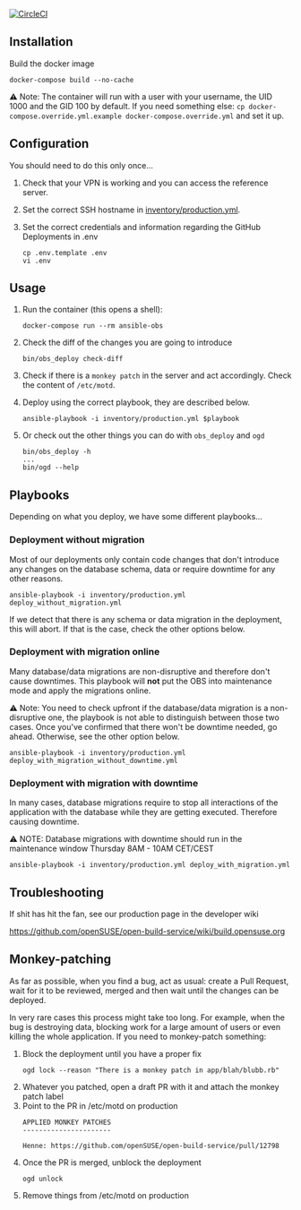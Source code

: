 [![CircleCI](https://circleci.com/gh/openSUSE/ansible-obs.svg?style=svg)](https://circleci.com/gh/openSUSE/ansible-obs)

## Installation

Build the docker image

```shell
docker-compose build --no-cache
```

⚠️ Note: The container will run with a user with your username, the UID 1000 and the GID 100 by default.
If you need something else: `cp docker-compose.override.yml.example docker-compose.override.yml` and set it up.

## Configuration

You should need to do this only once...

1. Check that your VPN is working and you can access the reference server.
1. Set the correct SSH hostname in [inventory/production.yml](https://github.com/openSUSE/ansible-obs/blob/master/inventory/production.yml).
1. Set the correct credentials and information regarding the GitHub Deployments in .env

    ```shell
    cp .env.template .env
    vi .env
    ```

## Usage

1. Run the container (this opens a shell):

    ```shell
    docker-compose run --rm ansible-obs
    ```

1. Check the diff of the changes you are going to introduce

    ```shell
    bin/obs_deploy check-diff
    ```

1. Check if there is a `monkey patch` in the server and act accordingly. Check the content of `/etc/motd`.
1. Deploy using the correct playbook, they are described below.

    ```shell
    ansible-playbook -i inventory/production.yml $playbook
    ```

1. Or check out the other things you can do with `obs_deploy` and `ogd`

    ```shell
    bin/obs_deploy -h
    ...
    bin/ogd --help
    ```

## Playbooks

Depending on what you deploy, we have some different playbooks...

### Deployment without migration

Most of our deployments only contain code changes that don't introduce any changes on the database schema, data or require downtime for any other reasons.

```shell
ansible-playbook -i inventory/production.yml deploy_without_migration.yml
```

If we detect that there is any schema or data migration in the deployment, this will abort. If that is the case, check the other options below.

### Deployment with migration online

Many database/data migrations are non-disruptive and therefore don't cause downtimes. This playbook will **not** put
the OBS into maintenance mode and apply the migrations online.

⚠️ Note: You need to check upfront if the database/data migration is a non-disruptive one, the playbook is not able to distinguish between those two cases. Once you've confirmed that there won't be downtime needed, go ahead. Otherwise, see the other option below.

```
ansible-playbook -i inventory/production.yml deploy_with_migration_without_downtime.yml
```

### Deployment with migration with downtime

In many cases, database migrations require to stop all interactions of the application with the database while they are getting executed. Therefore causing downtime.

⚠️ NOTE: Database migrations with downtime should run in the maintenance window Thursday 8AM - 10AM CET/CEST

```
ansible-playbook -i inventory/production.yml deploy_with_migration.yml
```

## Troubleshooting

If shit has hit the fan, see our production page in the developer wiki

https://github.com/openSUSE/open-build-service/wiki/build.opensuse.org

## Monkey-patching

As far as possible, when you find a bug, act as usual: create a Pull Request, wait for it to be reviewed, merged and then wait until the changes can be deployed.

In very rare cases this process might take too long. For example, when the bug is destroying data, blocking work for a large amount of users or even killing the whole application. If you need to monkey-patch something:

1. Block the deployment until you have a proper fix
    ```shell
    ogd lock --reason "There is a monkey patch in app/blah/blubb.rb"
    ```
1. Whatever you patched, open a draft PR with it and attach the monkey patch label
1. Point to the PR in /etc/motd on production
    ```shell
    APPLIED MONKEY PATCHES
    ----------------------

    Henne: https://github.com/openSUSE/open-build-service/pull/12798
    ```
1. Once the PR is merged, unblock the deployment
    ```shell
    ogd unlock
    ```
1. Remove things from /etc/motd on production

